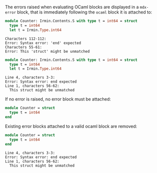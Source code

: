 The errors raised when evaluating OCaml blocks are displayed in a `mdx-error` block, that is immediately following the `ocaml` block it is attached to:


```ocaml version<4.08
module Counter: Irmin.Contents.S with type t = int64 = struct
  type t = int64
  let t = Irmin.Type.int64
```
```mdx-error
Characters 112-112:
Error: Syntax error: 'end' expected
Characters 55-61:
Error: This 'struct' might be unmatched
```


```ocaml version>=5.2
module Counter: Irmin.Contents.S with type t = int64 = struct
  type t = int64
  let t = Irmin.Type.int64
```
```mdx-error
Line 4, characters 3-3:
Error: Syntax error: end expected
Line 1, characters 56-62:
  This struct might be unmatched
```


If no error is raised, no error block must be attached:

```ocaml
module Counter = struct
  type t = int64
end
```

Existing error blocks attached to a valid ocaml block are removed:

```ocaml
module Counter = struct
  type t = int64
end
```
```mdx-error
Line 4, characters 3-3:
Error: Syntax error: end expected
Line 1, characters 56-62:
  This struct might be unmatched
```
